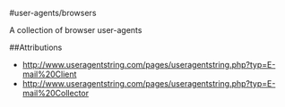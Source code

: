 #user-agents/browsers

A collection of browser user-agents

##Attributions
* http://www.useragentstring.com/pages/useragentstring.php?typ=E-mail%20Client
* http://www.useragentstring.com/pages/useragentstring.php?typ=E-mail%20Collector
